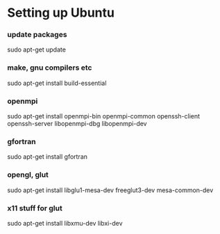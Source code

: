 # Setting up Ubuntu

### update packages
sudo apt-get update

### make, gnu compilers etc
sudo apt-get install build-essential

### openmpi
sudo apt-get install openmpi-bin openmpi-common openssh-client openssh-server libopenmpi-dbg libopenmpi-dev

### gfortran
sudo apt-get install gfortran

### opengl, glut
sudo apt-get install libglu1-mesa-dev freeglut3-dev mesa-common-dev

### x11 stuff for glut
sudo apt-get install libxmu-dev libxi-dev

